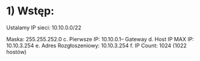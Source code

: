 # 1) Wstęp: 
Ustalamy IP sieci: 10.10.0.0/22 

Maska: 255.255.252.0 
c.	Pierwsze IP: 10.10.0.1– Gateway 
d.	Host IP MAX IP: 10.10.3.254 
e.	Adres Rozgłoszeniowy: 10.10.3.254
f.	IP Count: 1024 (1022 hostów)
